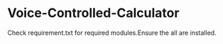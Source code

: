 # Voice-Controlled-Calculator
Check requirement.txt for required modules.Ensure the all are installed.

